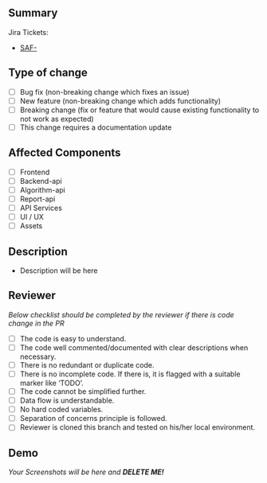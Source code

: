 ## Summary

Jira Tickets:

- [SAF-]()

## Type of change

- [ ] Bug fix (non-breaking change which fixes an issue)
- [ ] New feature (non-breaking change which adds functionality)
- [ ] Breaking change (fix or feature that would cause existing functionality to not work as expected)
- [ ] This change requires a documentation update

## Affected Components

- [ ] Frontend
- [ ] Backend-api
- [ ] Algorithm-api
- [ ] Report-api
- [ ] API Services
- [ ] UI / UX
- [ ] Assets

## Description

- Description will be here

## Reviewer

_Below checklist should be completed by the reviewer if there is code change in the PR_

- [ ] The code is easy to understand.
- [ ] The code well commented/documented with clear descriptions when necessary.
- [ ] There is no redundant or duplicate code.
- [ ] There is no incomplete code. If there is, it is flagged with a suitable marker like ‘TODO’.
- [ ] The code cannot be simplified further.
- [ ] Data flow is understandable.
- [ ] No hard coded variables.
- [ ] Separation of concerns principle is followed.
- [ ] Reviewer is cloned this branch and tested on his/her local environment.

## Demo

<i> Your Screenshots will be here and <b>DELETE ME!</b> </i>
